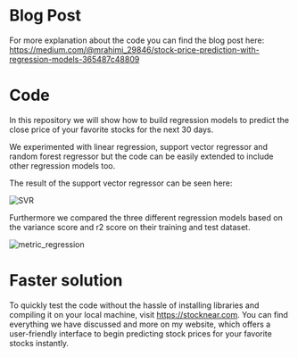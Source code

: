 # Blog Post
For more explanation about the code you can find the blog post here: https://medium.com/@mrahimi_29846/stock-price-prediction-with-regression-models-365487c48809

# Code
In this repository we will show how to build regression models to predict the close price of your favorite stocks for the next 30 days. 


We experimented with linear regression, support vector regressor and random forest regressor but the code can be easily extended to include other regression models too. 

The result of the support vector regressor can be seen here:


![SVR](https://user-images.githubusercontent.com/22890183/224486318-e4b4204a-da38-48d4-883b-652e9d1dbf3f.png)


Furthermore we compared the three different regression models based on the variance score and r2 score on their training and test dataset.

![metric_regression](https://user-images.githubusercontent.com/22890183/224486278-be656680-7546-4774-8ab5-d6a2bb688093.png)




# Faster solution
To quickly test the code without the hassle of installing libraries and compiling it on your local machine, visit https://stocknear.com. 
You can find everything we have discussed and more on my website, which offers a user-friendly interface to begin predicting stock prices for your favorite stocks instantly.
